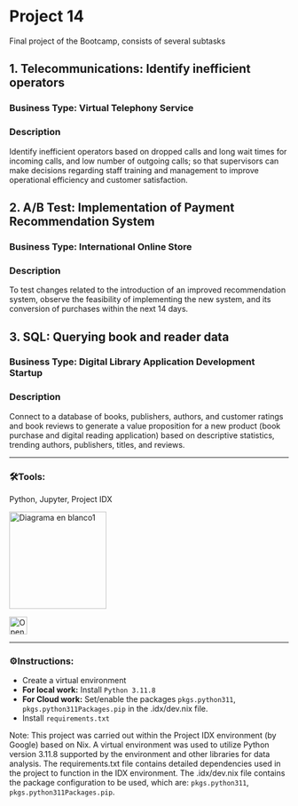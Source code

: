 # Project 14
Final project of the Bootcamp, consists of several subtasks

## 1. Telecommunications: Identify inefficient operators
### Business Type: Virtual Telephony Service

### Description
Identify inefficient operators based on dropped calls and long wait times for incoming calls, and low number of outgoing calls; so that supervisors can make decisions regarding staff training and management to improve operational efficiency and customer satisfaction.


## 2. A/B Test: Implementation of Payment Recommendation System
### Business Type: International Online Store

### Description
To test changes related to the introduction of an improved recommendation system, observe the feasibility of implementing the new system, and its conversion of purchases within the next 14 days.


## 3. SQL: Querying book and reader data
### Business Type: Digital Library Application Development Startup

### Description
Connect to a database of books, publishers, authors, and customer ratings and book reviews to generate a value proposition for a new product (book purchase and digital reading application) based on descriptive statistics, trending authors, publishers, titles, and reviews.
___
### 🛠️Tools:<br>
Python, Jupyter, Project IDX

<img src="https://github.com/ScinDBad/gamEda/assets/153782475/b44447b0-2286-4c64-889c-1944c1c7e51c" alt="Diagrama en blanco1" width="175"><br>

<a href="https://idx.google.com/import?url=https://github.com/ScinDBad/churn_prediction_fitness">
<picture>
  <source media="(prefers-color-scheme: dark)" srcset="https://cdn.idx.dev/btn/open_dark_32@2x.png">
  <source media="(prefers-color-scheme: light)" srcset="https://cdn.idx.dev/btn/open_light_32@2x.png">
  <img height="32" alt="Open in IDX" src="https://cdn.idx.dev/btn/open_purple_32@2x.png">
</picture>
</a>

___
### ⚙️Instructions:
- Create a virtual environment
- __For local work:__ Install `Python 3.11.8`
- __For Cloud work:__ Set/enable the packages `pkgs.python311`, `pkgs.python311Packages.pip` in the .idx/dev.nix file.
- Install `requirements.txt`

Note:
This project was carried out within the Project IDX environment (by Google) based on Nix.
A virtual environment was used to utilize Python version 3.11.8 supported by the environment and other libraries for data analysis.
The requirements.txt file contains detailed dependencies used in the project to function in the IDX environment.
The .idx/dev.nix file contains the package configuration to be used, which are: `pkgs.python311`, `pkgs.python311Packages.pip`.
